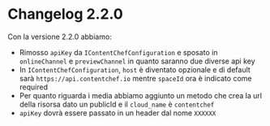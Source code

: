 # Changelog 2.2.0

Con la versione 2.2.0 abbiamo:

- Rimosso `apiKey` da `IContentChefConfiguration` e sposato in `onlineChannel` e `previewChannel` in quanto saranno due diverse api key
- In `IContentChefConfiguration`, `host` è diventato opzionale e di default sarà `https://api.contentchef.io` mentre `spaceId` ora è indicato come required
- Per quanto riguarda i media abbiamo aggiunto un metodo che crea la url della risorsa dato un publicId e il `cloud_name` è `contentchef`
- `apiKey` dovrà essere passato in un header dal nome `XXXXXX`
